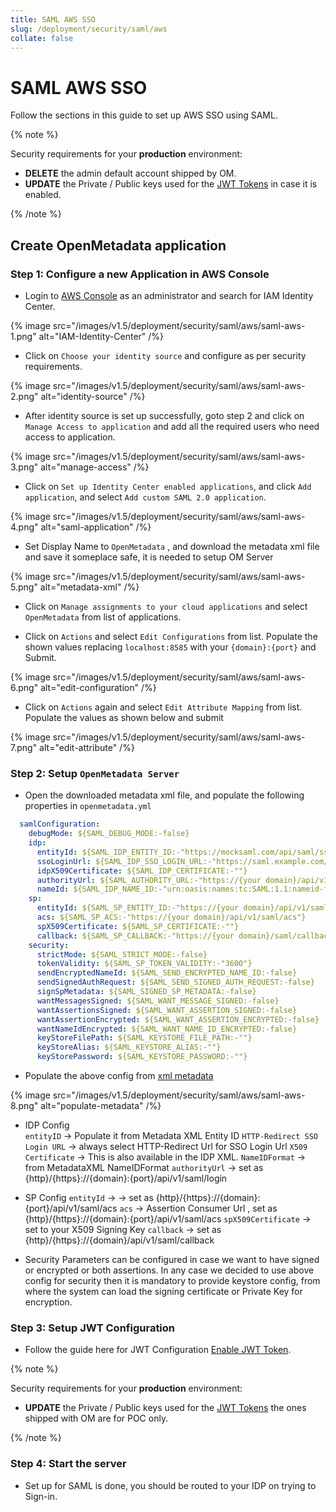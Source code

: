 ```yaml
---
title: SAML AWS SSO
slug: /deployment/security/saml/aws
collate: false
---
```


# SAML AWS SSO

Follow the sections in this guide to set up AWS SSO using SAML.

{% note %}

Security requirements for your **production** environment:
- **DELETE** the admin default account shipped by OM.
- **UPDATE** the Private / Public keys used for the [JWT Tokens](/deployment/security/enable-jwt-tokens) in case it is enabled.

{% /note %}

## Create OpenMetadata application

### Step 1: Configure a new Application in AWS Console

- Login to [AWS Console](https://aws.amazon.com/console/) as an administrator and search for IAM Identity Center.

{% image src="/images/v1.5/deployment/security/saml/aws/saml-aws-1.png" alt="IAM-Identity-Center" /%}

- Click on `Choose your identity source` and configure as per security requirements.

{% image src="/images/v1.5/deployment/security/saml/aws/saml-aws-2.png" alt="identity-source" /%}

- After identity source is set up successfully, goto step 2 and click on `Manage Access to application` and add all the required users who need access to application.

{% image src="/images/v1.5/deployment/security/saml/aws/saml-aws-3.png" alt="manage-access" /%}

- Click on `Set up Identity Center enabled applications`, and click  `Add application`, and select `Add custom SAML 2.0 application`.

{% image src="/images/v1.5/deployment/security/saml/aws/saml-aws-4.png" alt="saml-application" /%}

- Set Display Name to `OpenMetadata` , and download the metadata xml file and save it someplace safe, it is needed to setup OM Server

{% image src="/images/v1.5/deployment/security/saml/aws/saml-aws-5.png" alt="metadata-xml" /%}

- Click on `Manage assignments to your cloud applications` and select `OpenMetadata` from list of applications.

- Click on `Actions` and select `Edit Configurations` from list. Populate the shown values replacing  `localhost:8585` with your `{domain}:{port}` and Submit.

{% image src="/images/v1.5/deployment/security/saml/aws/saml-aws-6.png" alt="edit-configuration" /%}

- Click on `Actions` again and select `Edit Attribute Mapping` from list. Populate the values as shown below and submit

{% image src="/images/v1.5/deployment/security/saml/aws/saml-aws-7.png" alt="edit-attribute" /%}


### Step 2: Setup `OpenMetadata Server` 

- Open the downloaded metadata xml file, and populate the following properties in `openmetadata.yml`
```yaml
  samlConfiguration:
    debugMode: ${SAML_DEBUG_MODE:-false}
    idp:
      entityId: ${SAML_IDP_ENTITY_ID:-"https://mocksaml.com/api/saml/sso"}
      ssoLoginUrl: ${SAML_IDP_SSO_LOGIN_URL:-"https://saml.example.com/entityid"}
      idpX509Certificate: ${SAML_IDP_CERTIFICATE:-""}
      authorityUrl: ${SAML_AUTHORITY_URL:-"https://{your domain}/api/v1/saml/login"}
      nameId: ${SAML_IDP_NAME_ID:-"urn:oasis:names:tc:SAML:1.1:nameid-format:emailAddress"}
    sp:
      entityId: ${SAML_SP_ENTITY_ID:-"https://{your domain}/api/v1/saml/acs"}
      acs: ${SAML_SP_ACS:-"https://{your domain}/api/v1/saml/acs"}
      spX509Certificate: ${SAML_SP_CERTIFICATE:-""}
      callback: ${SAML_SP_CALLBACK:-"https://{your domain}/saml/callback"}
    security:
      strictMode: ${SAML_STRICT_MODE:-false}
      tokenValidity: ${SAML_SP_TOKEN_VALIDITY:-"3600"}
      sendEncryptedNameId: ${SAML_SEND_ENCRYPTED_NAME_ID:-false}
      sendSignedAuthRequest: ${SAML_SEND_SIGNED_AUTH_REQUEST:-false}
      signSpMetadata: ${SAML_SIGNED_SP_METADATA:-false}
      wantMessagesSigned: ${SAML_WANT_MESSAGE_SIGNED:-false}
      wantAssertionsSigned: ${SAML_WANT_ASSERTION_SIGNED:-false}
      wantAssertionEncrypted: ${SAML_WANT_ASSERTION_ENCRYPTED:-false}
      wantNameIdEncrypted: ${SAML_WANT_NAME_ID_ENCRYPTED:-false}
      keyStoreFilePath: ${SAML_KEYSTORE_FILE_PATH:-""}
      keyStoreAlias: ${SAML_KEYSTORE_ALIAS:-""}
      keyStorePassword: ${SAML_KEYSTORE_PASSWORD:-""}
```

- Populate the above config from [xml metadata](/deployment/security/saml/xml_file)

{% image src="/images/v1.5/deployment/security/saml/aws/saml-aws-8.png" alt="populate-metadata" /%}


- IDP Config         
    `entityID` -> Populate it from Metadata XML Entity ID
    `HTTP-Redirect SSO Login URL` -> always select HTTP-Redirect Url for SSO Login Url
    `X509 Certificate` -> This is also available in the IDP XML.
    `NameIDFormat` -> from MetadataXML NameIDFormat
    `authorityUrl` -> set as {http}/{https}://{domain}:{port}/api/v1/saml/login

- SP Config
  `entityId` -> -> set as {http}/{https}://{domain}:{port}/api/v1/saml/acs
  `acs` -> Assertion Consumer Url , set as {http}/{https}://{domain}:{port}/api/v1/saml/acs
  `spX509Certificate` -> set to your X509 Signing Key
  `callback` -> set as {http}/{https}://{domain}/api/v1/saml/callback

- Security Parameters can be configured in case we want to have signed or encrypted or both assertions.
  In any case we decided to use above config for security then it is mandatory to provide keystore config,
  from where the system can load the signing certificate or Private Key for encryption.  

### Step 3: Setup JWT Configuration

- Follow the guide here for JWT Configuration [Enable JWT Token](/deployment/security/enable-jwt-tokens).

{% note %}

Security requirements for your **production** environment:
- **UPDATE** the Private / Public keys used for the [JWT Tokens](/deployment/security/enable-jwt-tokens) the ones shipped with OM are for POC only.

{% /note %}

### Step 4: Start the server

- Set up for SAML is done, you should be routed to your IDP on trying to Sign-in.
